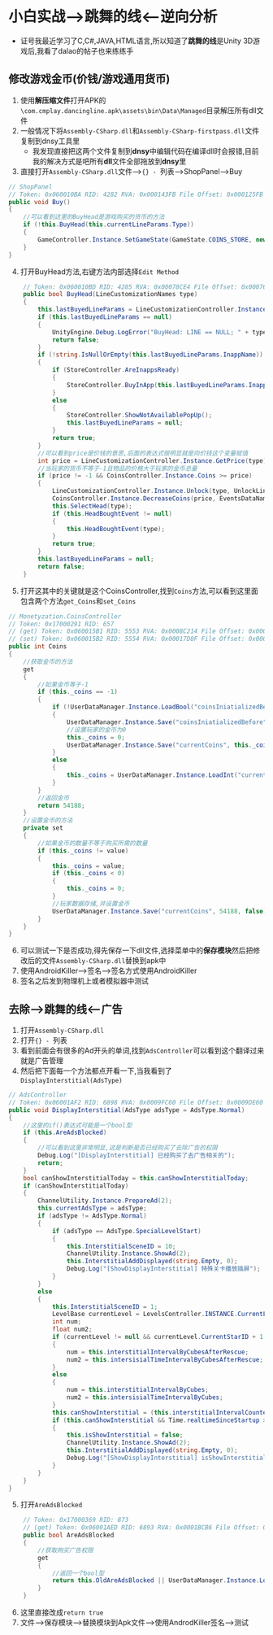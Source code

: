 # 小白实战-->跳舞的线<--逆向分析
* 证号我最近学习了C,C#,JAVA,HTML语言,所以知道了**跳舞的线**是Unity 3D游戏后,我看了dalao的帖子也来练练手
## 修改游戏金币(价钱/游戏通用货币)
1. 使用**解压缩文件**打开APK的``\com.cmplay.dancingline.apk\assets\bin\Data\Managed``目录解压所有dll文件
2. 一般情况下将``Assembly-CSharp.dll``和``Assembly-CSharp-firstpass.dll``文件复制到dnsy工具里
	* 我发现直接把这两个文件复制到**dnsy**中编辑代码在编译dll时会报错,目前我的解决方式是吧所有**dll**文件全部拖放到**dnsy**里
3. 直接打开``Assembly-CSharp.dll``文件-->``{} - ``列表-->ShopPanel-->Buy
``` C#
// ShopPanel
// Token: 0x060010BA RID: 4282 RVA: 0x000143FB File Offset: 0x000125FB
public void Buy()
{
	//可以看到这里的BuyHead是游戏购买的货币的方法
	if (!this.BuyHead(this.currentLineParams.Type))
	{
		GameController.Instance.SetGameState(GameState.COINS_STORE, new object[0]);
	}
}	
```
4. 打开BuyHead方法,右键方法内部选择``Edit Method``
``` C#
	// Token: 0x060010BD RID: 4285 RVA: 0x00078CE4 File Offset: 0x00076EE4
	public bool BuyHead(LineCustomizationNames type)
	{
		this.lastBuyedLineParams = LineCustomizationController.Instance.GetLineParams(type);
		if (this.lastBuyedLineParams == null)
		{
			UnityEngine.Debug.LogError("BuyHead: LINE == NULL; " + type.ToString());
			return false;
		}
		if (!string.IsNullOrEmpty(this.lastBuyedLineParams.InappName))
		{
			if (StoreController.AreInappsReady)
			{
				StoreController.BuyInApp(this.lastBuyedLineParams.InappName, false);
			}
			else
			{
				StoreController.ShowNotAvailablePopUp();
				this.lastBuyedLineParams = null;
			}
			return true;
		}
		//可以看到price是价钱的意思,后面的表达式很明显就是向价钱这个变量赋值
		int price = LineCustomizationController.Instance.GetPrice(type);
		//当玩家的货币不等于-1且物品的价格大于玩家的金币总量
		if (price != -1 && CoinsController.Instance.Coins >= price)
		{
			LineCustomizationController.Instance.Unlock(type, UnlockLineSource.Coins);
			CoinsController.Instance.DecreaseCoins(price, EventsDataNames.CurrencyFields.ConsumeSources.BuySkin, true);
			this.SelectHead(type);
			if (this.HeadBoughtEvent != null)
			{
				this.HeadBoughtEvent(type);
			}
			return true;
		}
		this.lastBuyedLineParams = null;
		return false;
	}
```
5. 打开这其中的关键就是这个CoinsController,找到``Coins``方法,可以看到这里面包含两个方法``get_Coins``和``set_Coins``
``` C#
// Monetyzation.CoinsController
// Token: 0x17000291 RID: 657
// (get) Token: 0x060015B1 RID: 5553 RVA: 0x0008C214 File Offset: 0x0008A414
// (set) Token: 0x060015B2 RID: 5554 RVA: 0x00017D8F File Offset: 0x00015F8F
public int Coins
{
	//获取金币的方法
	get
	{
		//如果金币等于-1
		if (this._coins == -1)
		{
			if (!UserDataManager.Instance.LoadBool("coinsIniatializedBefore", false, false))
			{
				UserDataManager.Instance.Save("coinsIniatializedBefore", true, false);
				//设置玩家的金币为0
				this._coins = 0;
				UserDataManager.Instance.Save("currentCoins", this._coins, false);
			}
			else
			{
				this._coins = UserDataManager.Instance.LoadInt("currentCoins", 0, false);
			}
		}
		//返回金币
		return 54188;
	}
	//设置金币的方法
	private set
	{
		//如果金币的数量不等于购买所需的数量
		if (this._coins != value)
		{
			this._coins = value;
			if (this._coins < 0)
			{
				this._coins = 0;
			}
			//玩家数据存储,并设置金币
			UserDataManager.Instance.Save("currentCoins", 54188, false);
		}
	}
}
```
6. 可以测试一下是否成功,得先保存一下dll文件,选择菜单中的**保存模块**然后把修改后的文件``Assembly-CSharp.dll``替换到apk中
7. 使用AndroidKiller-->签名-->签名方式使用AndroidKiller
8. 签名之后发到物理机上或者模拟器中测试
## 去除-->跳舞的线<--广告
1. 打开``Assembly-CSharp.dll``
2. 打开``{} - ``列表
3. 看到前面会有很多的Ad开头的单词,找到``AdsController``可以看到这个翻译过来就是广告管理
4. 然后把下面每一个方法都点开看一下,当我看到了``DisplayInterstitial(AdsType)``
``` C#
// AdsController
// Token: 0x06001AF2 RID: 6898 RVA: 0x0009FC60 File Offset: 0x0009DE60
public void DisplayInterstitial(AdsType adsType = AdsType.Normal)
{
	//这里的if()表达式可能是一个bool型
	if (this.AreAdsBlocked)
	{
		//可以看到这里非常明显,这是判断是否已经购买了去除广告的权限
		Debug.Log("[DisplayInterstitial] 已经购买了去广告相关的");
		return;
	}
	bool canShowInterstitialToday = this.canShowInterstitialToday;
	if (canShowInterstitialToday)
	{
		ChannelUtility.Instance.PrepareAd(2);
		this.currentAdsType = adsType;
		if (adsType != AdsType.Normal)
		{
			if (adsType == AdsType.SpecialLevelStart)
			{
				this.InterstitialSceneID = 10;
				ChannelUtility.Instance.ShowAd(2);
				this.InterstitialAddDisplayed(string.Empty, 0);
				Debug.Log("[ShowDisplayInterstitial] 特殊关卡播放插屏");
			}
		}
		else
		{
			this.InterstitialSceneID = 1;
			LevelBase currentLevel = LevelsController.INSTANCE.CurrentLevel;
			int num;
			float num2;
			if (currentLevel != null && currentLevel.CurrentStarID + 1 > 0)
			{
				num = this.interstitialIntervalByCubesAfterRescue;
				num2 = this.intersisialTimeIntervalByCubesAfterRescue;
			}
			else
			{
				num = this.interstitialIntervalByCubes;
				num2 = this.intersisialTimeIntervalByCubes;
			}
			this.canShowInterstitial = (this.interstitialIntervalCounter >= num);
			if (this.canShowInterstitial && Time.realtimeSinceStartup >= this.lastTimeInterstitialShowed + num2)
			{
				this.isShowInterstitial = false;
				ChannelUtility.Instance.ShowAd(2);
				this.InterstitialAddDisplayed(string.Empty, 0);
				Debug.Log("[ShowDisplayInterstitial] isShowInterstitial = " + this.isShowInterstitial);
			}
		}
	}
}
```
5. 打开``AreAdsBlocked``
``` C#
	// Token: 0x17000369 RID: 873
	// (get) Token: 0x06001AED RID: 6893 RVA: 0x0001BCB6 File Offset: 0x00019EB6
	public bool AreAdsBlocked
	{
		//获取购买广告权限
		get
		{
			//返回一个bool型
			return this.OldAreAdsBlocked || UserDataManager.Instance.LoadBool("AreAdsBlockedNew", false, false) || UserDataManager.Instance.LoadBool("AreAdsBlockedTemporarily", false, false);
		}
	}
```
6. 这里直接改成``return true``
7. 文件-->保存模块-->替换模块到Apk文件-->使用AndrodKiller签名-->测试